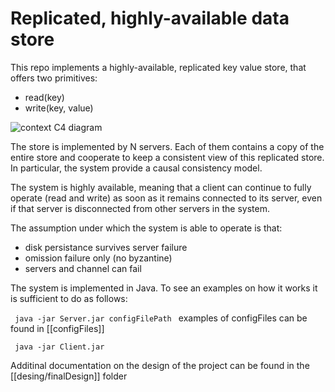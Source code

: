 # Replicated, highly-available data store

This repo implements a highly-available, replicated key value store, that offers two primitives:

- read(key)
- write(key, value)

![context C4 diagram](context.png)


The store is implemented by N servers. Each of them contains a copy of the entire store and cooperate to keep a consistent view of this replicated store. In particular, the system provide a causal consistency model.

The system is highly available, meaning that a client can continue to fully operate (read and write) as soon as it remains connected to its server, even if that server is disconnected from other servers in the system.

The assumption under which the system is able to operate is that:

- disk persistance survives server failure
- omission failure only (no byzantine)
- servers and channel can fail

The system is implemented in Java. To see an examples on how it works it is sufficient to do as follows: 

<code> java -jar Server.jar configFilePath </code> examples of configFiles can be found in [[configFiles]]

<code> java -jar Client.jar </code>

Additinal documentation on the design of the project can be found in the [[desing/finalDesign]] folder
